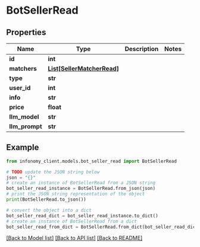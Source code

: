 # BotSellerRead


## Properties

Name | Type | Description | Notes
------------ | ------------- | ------------- | -------------
**id** | **int** |  | 
**matchers** | [**List[SellerMatcherRead]**](SellerMatcherRead.md) |  | 
**type** | **str** |  | 
**user_id** | **int** |  | 
**info** | **str** |  | 
**price** | **float** |  | 
**llm_model** | **str** |  | 
**llm_prompt** | **str** |  | 

## Example

```python
from infonomy_client.models.bot_seller_read import BotSellerRead

# TODO update the JSON string below
json = "{}"
# create an instance of BotSellerRead from a JSON string
bot_seller_read_instance = BotSellerRead.from_json(json)
# print the JSON string representation of the object
print(BotSellerRead.to_json())

# convert the object into a dict
bot_seller_read_dict = bot_seller_read_instance.to_dict()
# create an instance of BotSellerRead from a dict
bot_seller_read_from_dict = BotSellerRead.from_dict(bot_seller_read_dict)
```
[[Back to Model list]](../README.md#documentation-for-models) [[Back to API list]](../README.md#documentation-for-api-endpoints) [[Back to README]](../README.md)


